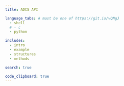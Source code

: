 ```yaml
---
title: ADCS API

language_tabs: # must be one of https://git.io/vQNgJ
  - shell
  # - c
  - python

includes:
  - intro
  - example
  - structures
  - methods

search: true

code_clipboard: true
---
```

